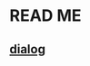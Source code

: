 # READ ME
## [dialog](https://github.com/hidjq/jiaqideng_repo/blob/main/extracted_sentences_dialog.md)
